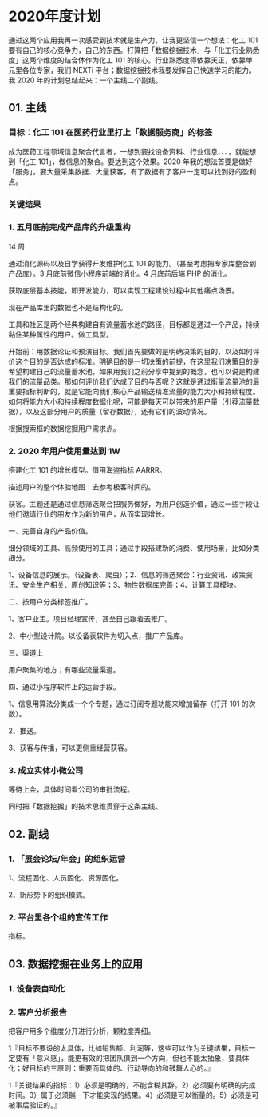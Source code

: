 # 2020年度计划

通过这两个应用我再一次感受到技术就是生产力，让我更坚信一个想法：化工 101 要有自己的核心竞争力，自己的东西。打算把「数据挖掘技术」与「化工行业熟悉度」这两个维度的结合体作为化工 101 的核心。行业熟悉度得依靠天正，依靠单元里各位专家，我们 NEXTi 平台；数据挖掘技术我要发挥自己快速学习的能力。我 2020 年的计划总结起来：一个主线二个副线。

## 01. 主线

### 目标：化工 101 在医药行业里打上「数据服务商」的标签

成为医药工程领域信息聚合代言者，一想到要找设备资料、行业信息、、、，就能想到「化工 101」，做信息的聚合。要达到这个效果。2020 年我的想法首要是做好「服务」，要大量采集数据、大量获客，有了数据有了客户一定可以找到好的盈利点。

### 关键结果

### 1. 五月底前完成产品库的升级重构

14 周

通过消化源码以及自学获得开发维护化工 101 的能力。（甚至考虑把专家库整合到产品库）。3 月底前微信小程序前端的消化。4 月底前后端 PHP 的消化。

获取底层基本技能，即开发能力，可以实现工程建设过程中其他痛点场景。

现在产品库里的数据也不是结构化的。

工具和社区是两个经典构建自有流量蓄水池的路径，目标都是通过一个产品，持续黏住某种属性的用户。做工具型。

开始前：用数据论证和预演目标。我们首先要做的是明确决策的目的，以及如何评价这个目的是否达成的标准。明确目的是一切决策的前提，在这里我们决策目的是希望构建自己的流量蓄水池，如果用我们之前分享中提到的概念，也可以说是构建我们的流量品类。那如何评价我们达成了目的与否呢？这就是通过衡量流量池的最重要指标判断的，就是它能向我们核心产品输送精准流量的能力大小和持续程度。如何将能力大小和持续程度数据化呢，可能是每天可以带来的用户量（引荐流量数据），以及这部分用户的质量（留存数据），还有它们的波动情况。

根据搜索框的数据挖掘用户需求点。

### 2. 2020 年用户使用量达到 1W

搭建化工 101 的增长模型。借用海盗指标 AARRR。

描述用户的整个体验地图：去参考极客时间的。

获客。主题还是通过信息筛选聚合把服务做好，为用户创造价值，通过一些手段让他们邀请行业的朋友作为新的用户，从而实现增长。

一、完善自身的产品价值。

细分领域的工具、高频使用的工具；通过手段搭建新的消费、使用场景，比如分类细分。

1、设备信息的展示。（设备表、爬虫）；2、信息的筛选聚合：行业资讯、政策资讯、安全生产相关、原创知识等；3、物性数据库完善；4、计算工具模块。

二、按用户分类标签推广。

1、客户业主。项目经理宣传，甚至自己跟着去推广。

2、中小型设计院。以设备表软件为切入点，推广产品库。

三、渠道上

用户聚集的地方；有哪些流量渠道。

四、通过小程序软件上的运营手段。

1、信息用算法分类成一个个专题，通过订阅专题功能来增加留存（打开 101 的次数）。

2、推送。

3、获客与传播，可以更侧重经营获客。

### 3. 成立实体小微公司

等待上会，具体时间看公司的审批流程。

同时把「数据挖掘」的技术思维贯穿于这条主线。

## 02. 副线

### 1. 「展会论坛/年会」的组织运营

1、流程固化、人员固化、资源固化。

2、新形势下的组织模式。



### 2. 平台里各个组的宣传工作

指标。

## 03. 数据挖掘在业务上的应用

### 1. 设备表自动化

### 2. 客户分析报告

把客户用多个维度分开进行分析，颗粒度弄细。


1『目标不要设的太具体，比如销售额、利润等，这些可以作为关键结果，目标一定要有「意义感」，能更有效的把团队俱到一个方向，但也不能太抽象，要具体化；好目标的三原则：重要而具体的、行动导向的和鼓舞人心的。』

1『关键结果的指标：1）必须是明确的，不能含糊其辞。2）必须要有明确的完成时间。3）属于必须蹦一下才能实现的结果。4）必须是可以衡量的。5）必须是可被事后验证的。』




